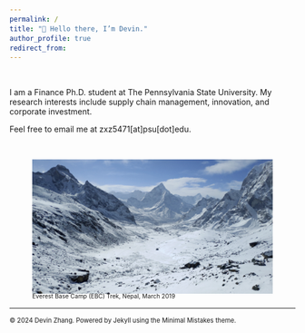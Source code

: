 ```yaml
---
permalink: /
title: "👋 Hello there, I’m Devin."
author_profile: true
redirect_from: 
---
```


<br> <!-- Adds a line space before the introduction -->

I am a Finance Ph.D. student at The Pennsylvania State University. My research interests include supply chain management, innovation, and corporate investment. 

Feel free to email me at zxz5471[at]psu[dot]edu.

<br> <!-- Adds a line space before the introduction -->


<figure style="text-align: left; max-width: 100%;">
  <img src="/images/mountain.png" alt="mountains" width="700px">
  <figcaption style="font-size: 0.75em; margin-top: -5px; text-align: left;">Everest Base Camp (EBC) Trek, Nepal, March 2019</figcaption> 
</figure>


------
<p style="font-size: 0.8em; text-decoration: none; color: inherit;">
  © 2024 Devin Zhang. Powered by <a href="https://jekyllrb.com/" style="text-decoration: none; color: inherit;">Jekyll</a> using the <a href="https://mmistakes.github.io/minimal-mistakes/docs/configuration/" style="text-decoration: none; color: inherit;">Minimal Mistakes theme</a>.
</p>
